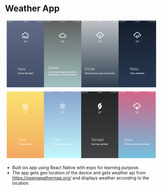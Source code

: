 # Weather App

![demo](./images/demo.png)
![demo](./images/demo1.png)

- Built ios app using React Native with expo for learning purpose.
- The app gets geo location of the device and gets weather api from https://openweathermap.org/ and displays weather according to the location.
